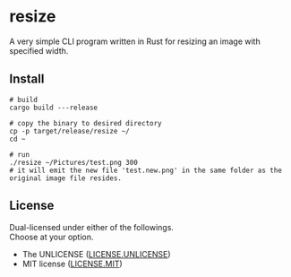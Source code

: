 # resize

A very simple CLI program written in Rust for resizing an image with specified width.

## Install

```shell
# build
cargo build ---release

# copy the binary to desired directory
cp -p target/release/resize ~/
cd ~

# run
./resize ~/Pictures/test.png 300
# it will emit the new file 'test.new.png' in the same folder as the original image file resides.
```

## License

Dual-licensed under either of the followings.  
Choose at your option.

- The UNLICENSE ([LICENSE.UNLICENSE](LICENSE.UNLICENSE))
- MIT license ([LICENSE.MIT](LICENSE.MIT))
